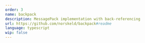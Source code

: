 ```yaml
---
order: 3
name: backpack
description: MessagePack implementation with back-referencing
url: https://github.com/norskeld/backpack#readme
language: typescript
wip: false
---
```

